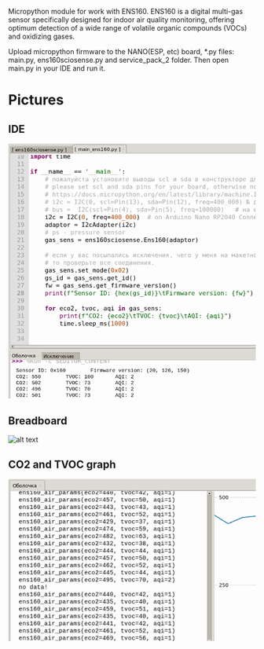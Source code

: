Micropython module for work with ENS160.
ENS160 is a digital multi-gas sensor specifically designed for 
indoor air quality monitoring, offering optimum detection of a 
wide range of volatile organic compounds (VOCs) and oxidizing gases.

Upload micropython firmware to the NANO(ESP, etc) board, *.py files: main.py, ens160sciosense.py and service_pack_2 folder. 
Then open main.py in your IDE and run it.

# Pictures
## IDE
![alt text](https://github.com/octaprog7/ens160/blob/master/ide_ens160.png)
## Breadboard
![alt text](https://github.com/octaprog7/ens160/blob/master/brd_ens160.png)
## CO2 and TVOC graph
![alt text](https://github.com/octaprog7/ens160/blob/master/co2_graph.png)
